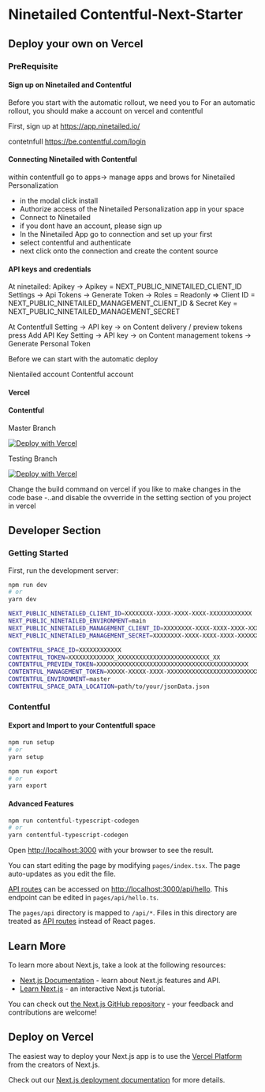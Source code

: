# Ninetailed Contentful-Next-Starter



## Deploy your own on Vercel

<!--Deploy the example using [Vercel](https://vercel.com?utm_source=github&utm_medium=readme&utm_campaign=next-example)-->

### PreRequisite

#### Sign up on Ninetailed and Contentful

Before you start with the automatic rollout, we need you to 
For an automatic rollout, you should make a account on vercel and contentful

First, sign up at https://app.ninetailed.io/

contetnfull
https://be.contentful.com/login

#### Connecting Ninetailed with Contentful


within contentfull go to apps-> manage apps and brows for Ninetailed Personalization
- in the modal click install
- Authorize access of the Ninetailed Personalization app in your space
- Connect to Ninetailed
- if you dont have an account, please sign up
- In the Ninetailed App go to connection and set up your first
- select contentful and authenticate
- next click onto the connection and create the content source

#### API keys and credentials

At ninetailed:
Apikey -> Apikey = NEXT_PUBLIC_NINETAILED_CLIENT_ID
Settings -> Api Tokens -> Generate Token -> Roles = Readonly => Client ID = NEXT_PUBLIC_NINETAILED_MANAGEMENT_CLIENT_ID & Secret Key = NEXT_PUBLIC_NINETAILED_MANAGEMENT_SECRET

At Contentfull
Setting -> API key -> on Content delivery / preview tokens press Add API Key
Setting -> API key -> on Content management tokens -> Generate Personal Token

Before we can start with the automatic deploy


Nientailed account
Contentful account



#### Vercel

#### Contentful

Master Branch

[![Deploy with Vercel](https://vercel.com/button)](https://vercel.com/new/clone?repository-url=https%3A%2F%2Fgithub.com%2Fninetailed-inc%2Fcontentful-next-starter-CSR&env=NEXT_PUBLIC_NINETAILED_CLIENT_ID,NEXT_PUBLIC_NINETAILED_MANAGEMENT_CLIENT_ID,NEXT_PUBLIC_NINETAILED_MANAGEMENT_SECRET,CONTENTFUL_SPACE_ID,CONTENTFUL_TOKEN,CONTENTFUL_PREVIEW_TOKEN,CONTENTFUL_MANAGEMENT_TOKEN&project-name=ninetailed-contentful-next-starter&repository-name=ninetailed-contentful-next-starter&build-command=npm%20run%20build-and-setup)

Testing Branch

[![Deploy with Vercel](https://vercel.com/button)](https://vercel.com/new/clone?repository-url=https%3A%2F%2Fgithub.com%2Fninetailed-inc%2Fcontentful-next-starter-CSR%2Ftree%2Ftesting_deploy-routine&env=NEXT_PUBLIC_NINETAILED_CLIENT_ID,NEXT_PUBLIC_NINETAILED_MANAGEMENT_CLIENT_ID,NEXT_PUBLIC_NINETAILED_MANAGEMENT_SECRET,CONTENTFUL_SPACE_ID,CONTENTFUL_TOKEN,CONTENTFUL_PREVIEW_TOKEN,CONTENTFUL_MANAGEMENT_TOKEN&project-name=ninetailed-contentful-next-starter&repository-name=ninetailed-contentful-next-starter&build-command=npm%20run%20build-and-setup)


Change the build command on vercel if you like to make changes in the code base
-..and disable the ovverride in the setting section of you project in vercel

## Developer Section

### Getting Started

First, run the development server:

```bash
npm run dev
# or
yarn dev
```

```bash
NEXT_PUBLIC_NINETAILED_CLIENT_ID=XXXXXXXX-XXXX-XXXX-XXXX-XXXXXXXXXXXX
NEXT_PUBLIC_NINETAILED_ENVIRONMENT=main
NEXT_PUBLIC_NINETAILED_MANAGEMENT_CLIENT_ID=XXXXXXXX-XXXX-XXXX-XXXX-XXXXXXXXXXXX
NEXT_PUBLIC_NINETAILED_MANAGEMENT_SECRET=XXXXXXXX-XXXX-XXXX-XXXX-XXXXXXXXXXXX

CONTENTFUL_SPACE_ID=XXXXXXXXXXXX
CONTENTFUL_TOKEN=XXXXXXXXXXXXX_XXXXXXXXXXXXXXXXXXXXXXXXXX_XX
CONTENTFUL_PREVIEW_TOKEN=XXXXXXXXXXXXXXXXXXXXXXXXXXXXXXXXXXXXXXXXXXX
CONTENTFUL_MANAGEMENT_TOKEN=XXXXX-XXXXX-XXXX-XXXXXXXXXXXXXXXXXXXXXXXXXXXXXXXX
CONTENTFUL_ENVIRONMENT=master
CONTENTFUL_SPACE_DATA_LOCATION=path/to/your/jsonData.json
```

### Contentful

#### Export and Import to your Contentfull space

```bash
npm run setup
# or
yarn setup

npm run export
# or
yarn export
```

#### Advanced Features

```bash
npm run contentful-typescript-codegen
# or
yarn contentful-typescript-codegen

```



Open [http://localhost:3000](http://localhost:3000) with your browser to see the result.

You can start editing the page by modifying `pages/index.tsx`. The page auto-updates as you edit the file.

[API routes](https://nextjs.org/docs/api-routes/introduction) can be accessed on [http://localhost:3000/api/hello](http://localhost:3000/api/hello). This endpoint can be edited in `pages/api/hello.ts`.

The `pages/api` directory is mapped to `/api/*`. Files in this directory are treated as [API routes](https://nextjs.org/docs/api-routes/introduction) instead of React pages.

## Learn More

To learn more about Next.js, take a look at the following resources:

- [Next.js Documentation](https://nextjs.org/docs) - learn about Next.js features and API.
- [Learn Next.js](https://nextjs.org/learn) - an interactive Next.js tutorial.

You can check out [the Next.js GitHub repository](https://github.com/vercel/next.js/) - your feedback and contributions are welcome!

## Deploy on Vercel

The easiest way to deploy your Next.js app is to use the [Vercel Platform](https://vercel.com/new?utm_medium=default-template&filter=next.js&utm_source=create-next-app&utm_campaign=create-next-app-readme) from the creators of Next.js.

Check out our [Next.js deployment documentation](https://nextjs.org/docs/deployment) for more details.
